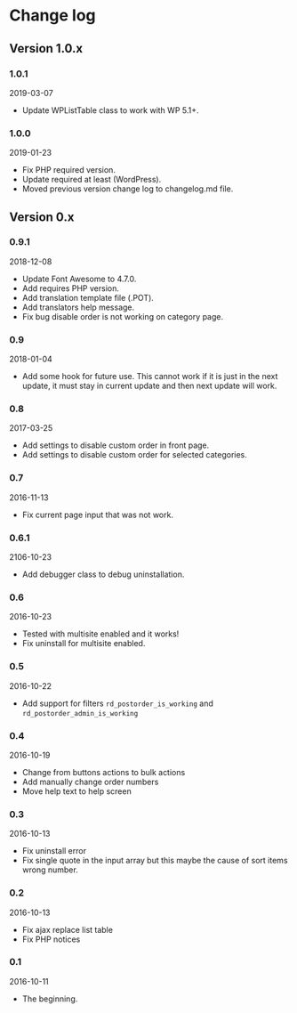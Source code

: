 # Change log

## Version 1.0.x

### 1.0.1
2019-03-07

* Update WPListTable class to work with WP 5.1+.

### 1.0.0
2019-01-23

* Fix PHP required version.
* Update required at least (WordPress).
* Moved previous version change log to changelog.md file.

## Version 0.x

### 0.9.1
2018-12-08

* Update Font Awesome to 4.7.0.
* Add requires PHP version.
* Add translation template file (.POT).
* Add translators help message.
* Fix bug disable order is not working on category page.

### 0.9
2018-01-04

* Add some hook for future use. This cannot work if it is just in the next update, it must stay in current update and then next update will work.

### 0.8
2017-03-25

* Add settings to disable custom order in front page.
* Add settings to disable custom order for selected categories.

### 0.7
2016-11-13

* Fix current page input that was not work.

### 0.6.1
2106-10-23

* Add debugger class to debug uninstallation.

### 0.6
2016-10-23

* Tested with multisite enabled and it works!
* Fix uninstall for multisite enabled.

### 0.5
2016-10-22

* Add support for filters `rd_postorder_is_working` and `rd_postorder_admin_is_working`

### 0.4
2016-10-19

* Change from buttons actions to bulk actions
* Add manually change order numbers
* Move help text to help screen

### 0.3
2016-10-13

* Fix uninstall error
* Fix single quote in the input array but this maybe the cause of sort items wrong number.

### 0.2
2016-10-13

* Fix ajax replace list table
* Fix PHP notices

### 0.1
2016-10-11

* The beginning.